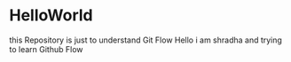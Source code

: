 # HelloWorld
this Repository is just to understand Git Flow
Hello i am shradha and trying to learn Github Flow

